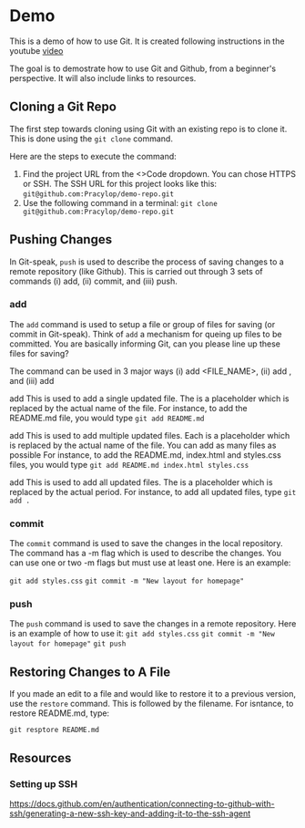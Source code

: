 # Demo

This is a demo of how to use Git. It is created following instructions in the youtube [video](https://www.youtube.com/watch?v=RGOj5yH7evk)

The goal is to demostrate how to use Git and Github, from a beginner's perspective. It will also include links to resources.

## Cloning a Git Repo
The first step towards cloning using Git with an existing repo is to clone it. This is done using the `git clone` command.

Here are the steps to execute the command:
1. Find the project URL from the <>Code dropdown. You can chose HTTPS or SSH. The SSH URL for this project looks like this: `git@github.com:Pracylop/demo-repo.git`
2. Use the following command in a terminal: `git clone git@github.com:Pracylop/demo-repo.git`

## Pushing Changes
In Git-speak, `push` is used to describe the process of saving changes to a remote repository (like Github). This is carried out through 3 sets of commands (i) add, (ii) commit, and (iii) push.

### add
The `add` command is used to setup a file or group of files for saving (or commit in Git-speak). Think of `add` a mechanism for queing up files to be committed. You are basically informing Git, can you please line up these files for saving?

The command can be used in 3 major ways (i) add <FILE_NAME>, (ii) add <FILENAME> <FILENAME>, and (iii) add <PERIOD>

add <FILENAME>
This is used to add a single updated file. The <FILENAME> is a placeholder which is replaced by the actual name of the file. For instance, to add the README.md file, you would type `git add README.md`

add <FILENAME> <FILENAME>
This is used to add multiple updated files. Each <FILENAME> is a placeholder which is replaced by the actual name of the file. You can add as many files as possible For instance, to add the README.md, index.html and styles.css files, you would type `git add README.md index.html styles.css`

add <PERIOD>
This is used to add all updated files. The <PERIOD> is a placeholder which is replaced by the actual period. For instance, to add all updated files, type `git add .`

### commit
The `commit` command is used to save the changes in the local repository. The command has a -m flag which is used to describe the changes. You can use one or two -m flags but must use at least one. Here is an example:

`git add styles.css`
`git commit -m "New layout for homepage"`

### push
The `push` command is used to save the changes in a remote repository. Here is an example of how to use it:
`git add styles.css`
`git commit -m "New layout for homepage"`
`git push`

## Restoring Changes to A File
If you made an edit to a file and would like to restore it to a previous version, use the `restore` command. This is followed by the filename. For isntance, to restore README.md, type:

`git resptore README.md`

## Resources
### Setting up SSH
https://docs.github.com/en/authentication/connecting-to-github-with-ssh/generating-a-new-ssh-key-and-adding-it-to-the-ssh-agent
